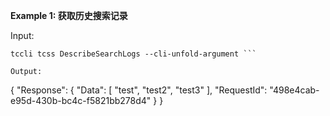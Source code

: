 **Example 1: 获取历史搜索记录**



Input: 

```
tccli tcss DescribeSearchLogs --cli-unfold-argument ```

Output: 
```
{
    "Response": {
        "Data": [
            "test",
            "test2",
            "test3"
        ],
        "RequestId": "498e4cab-e95d-430b-bc4c-f5821bb278d4"
    }
}
```


